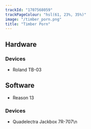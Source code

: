 ```yaml
---
trackId: "1707568059"
trackPageColour: "hsl(61, 23%, 35%)"
image: "/timber_porn.png"
title: "Timber Porn"
---
```


## Hardware 
### Devices
- Roland TB-03
## Software
- Reason 13 
### Devices
- Quadelectra Jackbox 7R-707\\n
